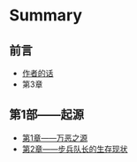 # Summary

## 前言

* [作者的话](README.md)
* 第3章

## 第1部——起源

* [第1章——万恶之源](di-1-bu/di-1-zhang.md)
* [第2章——步兵队长的生存现状](di-1-bu/di-2-zhang.md)

